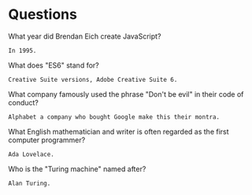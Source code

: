 # Questions

What year did Brendan Eich create JavaScript?

```
In 1995.
```

What does "ES6" stand for?

```
Creative Suite versions, Adobe Creative Suite 6. 
```

What company famously used the phrase "Don't be evil" in their code of conduct?

```
Alphabet a company who bought Google make this their montra.
```

What English mathematician and writer is often regarded as the first computer programmer?

```
Ada Lovelace.
```

Who is the "Turing machine" named after?

```
Alan Turing.
```
